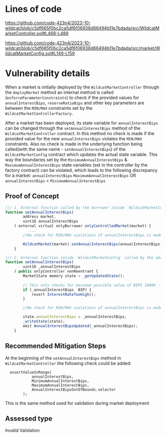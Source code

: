  # Lines of code
 https://github.com/code-423n4/2023-10-wildcat/blob/c5df665f0bc2ca5df6f06938d66494b11e7bdada/src/WildcatMarketController.sol#L468-L488 
 
 https://github.com/code-423n4/2023-10-wildcat/blob/c5df665f0bc2ca5df6f06938d66494b11e7bdada/src/market/WildcatMarketConfig.sol#L149-L159
 
 # Vulnerability details

 When a market is initially deployed by the `WildcatMarketController` through the `deployMarket` method an internal method is called (`enforceParameterConstraints`) to check if the provided values for `annualInterestBips`, `reserveRatioBips` and other key parameters are between the `MIN/MAX` constraints set by the `WildcatMarketControllerFactory`.
 
 After a market has been deployed, its state variable for `annualInterestBips` can be changed through the `setAnnualInterestBips` method of the `WildcatMarketController` contract. In this method no check is made if the provided value for the new `annualInterestBips` violates the `MIN/MAX` constraints. Also no check is made in the underlying function being called(with the same name - `setAnnualInterestBips`) of the `WildcatMarketConfig` contract which updates the actual state variable. This way the boundaries set by the `MinimumAnnualInterestBips` & `MaximumAnnualInterestBips` state variables (set in the controller by the factory contract) can be violated, which leads to the following discrepancy for a market: `annualInterestBips`  `MaximumAnnualInterestBips` OR `annualInterestBips` < `MinimumAnnualInterestBips`
 
 ## Proof of Concept
 ```js
 /// 1. External function called by the borrower inside `WildcatMarketController`
 function setAnnualInterestBips(
         address market,
         uint16 annualInterestBips
     ) external virtual onlyBorrower onlyControlledMarket(market) {
            ...
         //No check for MIN/MAX violations of annualInterestBips is made
 
         WildcatMarket(market).setAnnualInterestBips(annualInterestBips);
     }
 
 /// 2. External function inside `WildcatMarketConfig` called by the above controller 
 function setAnnualInterestBips(
         uint16 _annualInterestBips
     ) public onlyController nonReentrant {
         MarketState memory state = _getUpdatedState();
        
         // This only checks for maximum possible value of BIPS 10000 - 100%
         if (_annualInterestBips  BIP) {
             revert InterestRateTooHigh();
         }
 
         //No check for MIN/MAX violations of annualInterestBips is made
 
         state.annualInterestBips = _annualInterestBips;
         _writeState(state);
         emit AnnualInterestBipsUpdated(_annualInterestBips);
     }
 ```
 
 ## Recommended Mitigation Steps
 At the beginning of the `setAnnualInterestBips` method in `WildcatMarketController` the following check could be added:
 
 ```
   assertValueInRange(
             annualInterestBips,
             MinimumAnnualInterestBips,
             MaximumAnnualInterestBips,
             AnnualInterestBipsOutOfBounds.selector
         );
 ```
 
 This is the same method used for validation during market deployment
 
 ## Assessed type
 Invalid Validation

